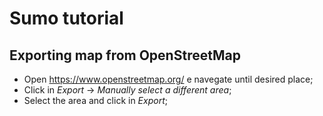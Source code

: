 # Sumo tutorial
## Exporting map from OpenStreetMap
- Open https://www.openstreetmap.org/ e navegate until desired place;
- Click in *Export* -> *Manually select a different area*;
- Select the area and click in *Export*;
